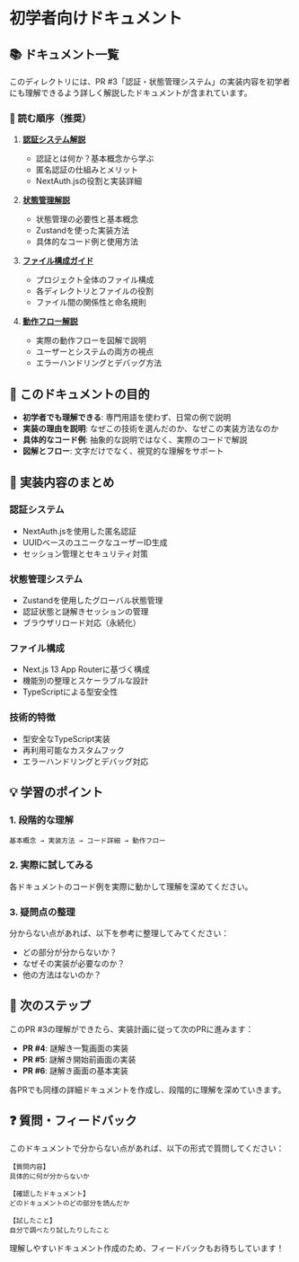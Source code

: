 # 初学者向けドキュメント

## 📚 ドキュメント一覧

このディレクトリには、PR #3「認証・状態管理システム」の実装内容を初学者にも理解できるよう詳しく解説したドキュメントが含まれています。

### 📖 読む順序（推奨）

1. **[認証システム解説](./AUTHENTICATION_GUIDE.md)**
   - 認証とは何か？基本概念から学ぶ
   - 匿名認証の仕組みとメリット
   - NextAuth.jsの役割と実装詳細

2. **[状態管理解説](./STATE_MANAGEMENT_GUIDE.md)**
   - 状態管理の必要性と基本概念
   - Zustandを使った実装方法
   - 具体的なコード例と使用方法

3. **[ファイル構成ガイド](./FILE_STRUCTURE_GUIDE.md)**
   - プロジェクト全体のファイル構成
   - 各ディレクトリとファイルの役割
   - ファイル間の関係性と命名規則

4. **[動作フロー解説](./WORKFLOW_GUIDE.md)**
   - 実際の動作フローを図解で説明
   - ユーザーとシステムの両方の視点
   - エラーハンドリングとデバッグ方法

## 🎯 このドキュメントの目的

- **初学者でも理解できる**: 専門用語を使わず、日常の例で説明
- **実装の理由を説明**: なぜこの技術を選んだのか、なぜこの実装方法なのか
- **具体的なコード例**: 抽象的な説明ではなく、実際のコードで解説
- **図解とフロー**: 文字だけでなく、視覚的な理解をサポート

## 🔧 実装内容のまとめ

### 認証システム
- NextAuth.jsを使用した匿名認証
- UUIDベースのユニークなユーザーID生成
- セッション管理とセキュリティ対策

### 状態管理システム
- Zustandを使用したグローバル状態管理
- 認証状態と謎解きセッションの管理
- ブラウザリロード対応（永続化）

### ファイル構成
- Next.js 13 App Routerに基づく構成
- 機能別の整理とスケーラブルな設計
- TypeScriptによる型安全性

### 技術的特徴
- 型安全なTypeScript実装
- 再利用可能なカスタムフック
- エラーハンドリングとデバッグ対応

## 💡 学習のポイント

### 1. 段階的な理解
```
基本概念 → 実装方法 → コード詳細 → 動作フロー
```

### 2. 実際に試してみる
各ドキュメントのコード例を実際に動かして理解を深めてください。

### 3. 疑問点の整理
分からない点があれば、以下を参考に整理してみてください：
- どの部分が分からないか？
- なぜその実装が必要なのか？
- 他の方法はないのか？

## 🚀 次のステップ

このPR #3の理解ができたら、実装計画に従って次のPRに進みます：

- **PR #4**: 謎解き一覧画面の実装
- **PR #5**: 謎解き開始前画面の実装
- **PR #6**: 謎解き画面の基本実装

各PRでも同様の詳細ドキュメントを作成し、段階的に理解を深めていきます。

## ❓ 質問・フィードバック

このドキュメントで分からない点があれば、以下の形式で質問してください：

```
【質問内容】
具体的に何が分からないか

【確認したドキュメント】
どのドキュメントのどの部分を読んだか

【試したこと】
自分で調べたり試したりしたこと
```

理解しやすいドキュメント作成のため、フィードバックもお待ちしています！